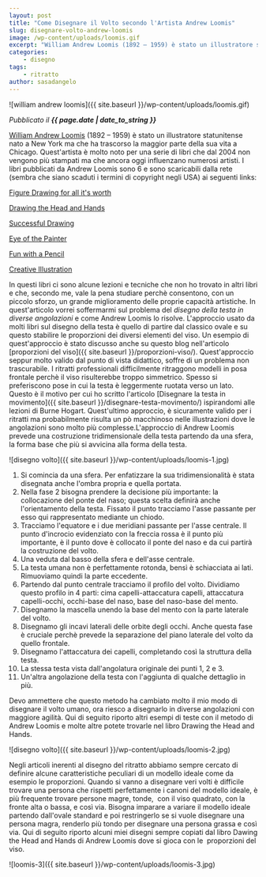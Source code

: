 ```yaml
---
layout: post
title: "Come Disegnare il Volto secondo l'Artista Andrew Loomis"
slug: disegnare-volto-andrew-loomis
image: /wp-content/uploads/loomis.gif
excerpt: "William Andrew Loomis (1892 – 1959) è stato un illustratore statunitense nato a New York ma che ha trascorso la maggior parte della sua vita a Chicago."
categories:
    - disegno
tags:
    - ritratto
author: sasadangelo
---
```


![william andrew loomis]({{ site.baseurl }}/wp-content/uploads/loomis.gif)

_Pubblicato il **{{ page.date | date_to_string }}**_

[William Andrew Loomis](http://www.bpib.com/illustrat/loomis.htm) (1892 – 1959) è stato un illustratore statunitense nato a New York ma che ha trascorso la maggior parte della sua vita a Chicago. Quest'artista è molto noto per una serie di libri che dal 2004 non vengono più stampati ma che ancora oggi influenzano numerosi artisti. I libri pubblicati da Andrew Loomis sono 6 e sono scaricabili dalla rete (sembra che siano scaduti i termini di copyright negli USA) ai seguenti links:

[Figure Drawing for all it's worth](https://s3.amazonaws.com/compressed.photo.goodreads.com/documents/1344503651books/147941.pdf)

[Drawing the Head and Hands](http://www.alexhays.com/loomis/Andrew%20Loomis%20-%20Drawing%20the%20Head%20and%20Hands.pdf)

[Successful Drawing](http://www.alexhays.com/loomis/Andrew%20Loomis%20-%20Successful%20Drawing.pdf)

[Eye of the Painter](http://www.alexhays.com/loomis/Andrew%20Loomis%20-%20Eye%20Of%20The%20Painter.pdf)

[Fun with a Pencil](http://www.alexhays.com/loomis/Andrew%20Loomis%20-%20Fun%20WIth%20a%20Pencil.pdf)

[Creative Illustration](https://www.scribd.com/document/377389/Andrew-Loomis-Creative-Illustration)

In questi libri ci sono alcune lezioni e tecniche che non ho trovato in altri libri e che, secondo me, vale la pena studiare perchè consentono, con un piccolo sforzo, un grande miglioramento delle proprie capacità artistiche. In quest'articolo vorrei soffermarmi sul problema del _disegno della testa in diverse angolazioni_ e come Andrew Loomis lo risolve. L'approccio usato da molti libri sul disegno della testa è quello di partire dal classico ovale e su questo stabilire le proporzioni dei diversi elementi del viso. Un esempio di quest'approccio è stato discusso anche su questo blog nell'articolo [proporzioni del viso]({{ site.baseurl }}/proporzioni-viso/). Quest'approccio seppur molto valido dal punto di vista didattico, soffre di un problema non trascurabile. I ritratti professionali difficilmente ritraggono modelli in posa frontale perchè il viso risulterebbe troppo simmetrico. Spesso si preferiscono pose in cui la testa è leggermente ruotata verso un lato. Questo è il motivo per cui ho scritto l'articolo [Disegnare la testa in movimento]({{ site.baseurl }}/disegnare-testa-movimento/) ispirandomi alle lezioni di Burne Hogart. Quest'ultimo approccio, è sicuramente valido per i ritratti ma probabilmente risulta un pò macchinoso nelle illustrazioni dove le angolazioni sono molto più complesse.L'approccio di Andrew Loomis prevede una costruzione tridimensionale della testa partendo da una sfera, la forma base che più si avvicina alla forma della testa.

![disegno volto]({{ site.baseurl }}/wp-content/uploads/loomis-1.jpg)

1. Si comincia da una sfera. Per enfatizzare la sua tridimensionalità è stata disegnata anche l'ombra propria e quella portata.
2. Nella fase 2 bisogna prendere la decisione più importante: la collocazione del ponte del naso; questa scelta definirà anche l'orientamento della testa. Fissato il punto tracciamo l'asse passante per esso qui rappresentato mediante un chiodo.
3. Tracciamo l'equatore e i due meridiani passante per l'asse centrale. Il punto d'incrocio evidenziato con la freccia rossa è il punto più importante, è il punto dove è collocato il ponte del naso e da cui partirà la costruzione del volto.
4. Una veduta dal basso della sfera e dell'asse centrale.
5. La testa umana non è perfettamente rotonda, bensì è schiacciata ai lati. Rimuoviamo quindi la parte eccedente.
6. Partendo dal punto centrale tracciamo il profilo del volto. Dividiamo questo profilo in 4 parti: cima capelli-attaccatura capelli, attaccatura capelli-occhi, occhi-base del naso, base del naso-base del mento.
7. Disegnamo la mascella unendo la base del mento con la parte laterale del volto.
8. Disegnamo gli incavi laterali delle orbite degli occhi. Anche questa fase è cruciale perchè prevede la separazione del piano laterale del volto da quello frontale.
9. Disegnamo l'attaccatura dei capelli, completando così la struttura della testa.
10. La stessa testa vista dall'angolatura originale dei punti 1, 2 e 3.
11. Un'altra angolazione della testa con l'aggiunta di qualche dettaglio in più.

Devo ammettere che questo metodo ha cambiato molto il mio modo di disegnare il volto umano, ora riesco a disegnarlo in diverse angolazioni con maggiore agilità. Qui di seguito riporto altri esempi di teste con il metodo di Andrew Loomis e molte altre potete trovarle nel libro Drawing the Head and Hands.

![disegno volto]({{ site.baseurl }}/wp-content/uploads/loomis-2.jpg)

Negli articoli inerenti al disegno del ritratto abbiamo sempre cercato di definire alcune caratteristiche peculiari di un modello ideale come da esempio le proporzioni. Quando si vanno a disegnare veri volti è difficile trovare una persona che rispetti perfettamente i canoni del modello ideale, è più frequente trovare persone magre, tonde,  con il viso quadrato, con la fronte alta o bassa, e così via. Bisogna imparare a variare il modello ideale partendo dall'ovale standard e poi restringerlo se si vuole disegnare una persona magra, renderlo più tondo per disegnare una persona grassa e così via. Qui di seguito riporto alcuni miei disegni sempre copiati dal libro Dawing the Head and Hands di Andrew Loomis dove si gioca con le  proporzioni del viso.

![loomis-3]({{ site.baseurl }}/wp-content/uploads/loomis-3.jpg)
